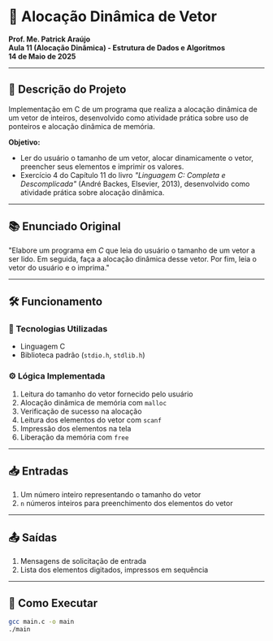 # 📌 Alocação Dinâmica de Vetor

**Prof. Me. Patrick Araújo**  
**Aula 11 (Alocação Dinâmica) - Estrutura de Dados e Algoritmos**  
**14 de Maio de 2025**

---

## 📝 Descrição do Projeto

Implementação em C de um programa que realiza a alocação dinâmica de um vetor de inteiros, desenvolvido como atividade prática sobre uso de ponteiros e alocação dinâmica de memória.

**Objetivo:**
- Ler do usuário o tamanho de um vetor, alocar dinamicamente o vetor, preencher seus elementos e imprimir os valores.
- Exercício 4 do Capítulo 11 do livro *"Linguagem C: Completa e Descomplicada"* (André Backes, Elsevier, 2013), desenvolvido como atividade prática sobre alocação dinâmica.

---

## 📚 Enunciado Original

"Elabore um programa em _C_ que leia do usuário o tamanho de um vetor a ser lido. Em seguida, faça a alocação dinâmica desse vetor. Por fim, leia o vetor do usuário e o imprima."

---

## 🛠 Funcionamento

### 🔧 Tecnologias Utilizadas
- Linguagem C
- Biblioteca padrão (`stdio.h`, `stdlib.h`)

### ⚙️ Lógica Implementada
1. Leitura do tamanho do vetor fornecido pelo usuário
2. Alocação dinâmica de memória com `malloc`
3. Verificação de sucesso na alocação
4. Leitura dos elementos do vetor com `scanf`
5. Impressão dos elementos na tela
6. Liberação da memória com `free`

---

## 📥 Entradas
1. Um número inteiro representando o tamanho do vetor
2. `n` números inteiros para preenchimento dos elementos do vetor

---

## 📤 Saídas
1. Mensagens de solicitação de entrada
2. Lista dos elementos digitados, impressos em sequência

---

## 🚀 Como Executar

```bash
gcc main.c -o main
./main
```
